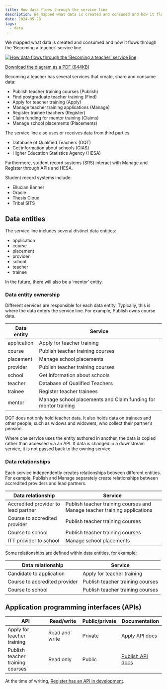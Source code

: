 ```yaml
---
title: How data flows through the service line
description: We mapped what data is created and consumed and how it flows through the ‘Becoming a teacher’ service line
date: 2024-05-28
tags:
  - data
---
```


We mapped what data is created and consumed and how it flows through the ‘Becoming a teacher’ service line.

[![How data flows through the ‘Becoming a teacher’ service line](itt-data-flow-diagram.png "How data flows through the ‘Becoming a teacher’ service line (select image to view larger version)")](itt-data-flow-diagram.png)

[Download the diagram as a PDF (644KB)](itt-data-flow-diagram.pdf)

Becoming a teacher has several services that create, share and consume data:

- Publish teacher training courses (Publish)
- Find postgraduate teacher training (Find)
- Apply for teacher training (Apply)
- Manage teacher training applications (Manage)
- Register trainee teachers (Register)
- Claim funding for mentor training (Claims)
- Manage school placements (Placements)

The service line also uses or receives data from third parties:

- Database of Qualified Teachers (DQT)
- Get information about schools (GIAS)
- Higher Education Statistics Agency (HESA)

Furthermore, student record systems (SRS) interact with Manage and Register through APIs and HESA.

Student record systems include:

- Ellucian Banner
- Oracle
- Thesis Cloud
- Tribal SITS

## Data entities

The service line includes several distinct data entities:

- application
- course
- placement
- provider
- school
- teacher
- trainee

In the future, there will also be a ‘mentor’ entity.

### Data entity ownership

Different services are responsible for each data entity. Typically, this is where the data enters the service line. For example, Publish owns course data.

| Data entity | Service |
| --- | --- |
| application | Apply for teacher training |
| course | Publish teacher training courses |
| placement | Manage school placements |
| provider | Publish teacher training courses |
| school | Get information about schools |
| teacher | Database of Qualified Teachers |
| trainee | Register teacher trainees |
| mentor | Manage school placements and Claim funding for mentor training |

DQT does not only hold teacher data. It also holds data on trainees and other people, such as widows and widowers, who collect their partner’s pension.

Where one service uses the entity authored in another, the data is copied rather than accessed via an API. If data is changed in a downstream service, it is not passed back to the owning service.

### Data relationships

Each service independently creates relationships between different entities. For example, Publish and Manage separately create relationships between accredited providers and lead partners.

| Data relationship | Service |
| --- | --- |
| Accredited provider to lead partner | Publish teacher training courses and Manage teacher training applications |
| Course to accredited provider | Publish teacher training courses |
| Course to school | Publish teacher training courses |
| ITT provider to school | Manage school placements |

Some relationships are defined within data entities, for example:

| Data relationship | Service |
| --- | --- |
| Candidate to application | Apply for teacher training |
| Course to accredited provider | Publish teacher training courses |
| Course to school | Publish teacher training courses |

## Application programming interfaces (APIs)

| API | Read/write | Public/private | Documentation |
| --- | --- | --- | --- |
| Apply for teacher training| Read and write | Private | [Apply API docs](https://www.apply-for-teacher-training.service.gov.uk/api-docs) |
| Publish teacher training courses | Read only | Public | [Publish API docs](https://api.publish-teacher-training-courses.service.gov.uk/docs/) |

At the time of writing, [Register has an API in development](https://sandbox.register-trainee-teachers.service.gov.uk/api-docs).
